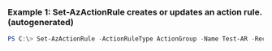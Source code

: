 ### Example 1: Set-AzActionRule creates or updates an action rule. (autogenerated)
```powershell
PS C:\> Set-AzActionRule -ActionRuleType ActionGroup -Name Test-AR -ReccurenceType Weekly -ResourceGroupName test-rg -Scope /subscriptions/00000000-0000-0000-0000-000000000000/resourceGroups/alertslab,/subscriptions/00000000-0000-0000-0000-000000000000/resourceGroups/Test-VMs -Status Enabled
```

